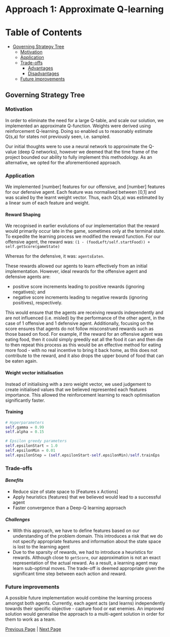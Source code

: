 # Approach 1: Approximate Q-learning

# Table of Contents
- [Governing Strategy Tree](#governing-strategy-tree)
  * [Motivation](#motivation)
  * [Application](#application)
  * [Trade-offs](#trade-offs)     
     - [Advantages](#advantages)
     - [Disadvantages](#disadvantages)
  * [Future improvements](#future-improvements)

## Governing Strategy Tree  

### Motivation  
In order to eliminate the need for a large Q-table, and scale our solution, we implemented an approximate Q-function. Weights were derived using reinforcement Q-learning. Doing so enabled us to reasonably estimate Q(s,a) for states not previously seen, i.e. sampled.

Our initial thoughts were to use a neural network to approximate the Q-value (deep Q networks), however we deemed that the time frame of the project bounded our ability to fully implement this methodology. As an alternative, we opted for the aforementioned approach. 

### Application  
We implemented [number] features for our offensive, and [number] features for our defensive agent. Each feature was normalised between [0,1] and was scaled by the learnt weight vector. Thus, each Q(s,a) was estimated by a linear sum of each feature and weight. 

#### Reward Shaping
We recognised in earlier evolutions of our implementation that the reward would primarily occur late in the game, sometimes only at the terminal state. To expedite the learning process we modified the reward function. For our offensive agent, the reward was:
`(1 - (foodLeft/self.startFood)) +  self.getScore(gameState)`

Whereas for the defensive, it was:
`agentsEaten`.

These rewards allowed our agents to learn effectively from an initial implementation. However, ideal rewards for the offensive agent and defensive agents are: 
* positive score increments leading to positive rewards (ignoring negatives); and
* negative score increments leading to negative rewards (ignoring positives), respectively.

This would ensure that the agents are receiving rewards independently and are not influenced (i.e. misled) by the performance of the other agent, in the case of 1 offensive and 1 defensive agent. Additionally, focusing on the score ensures that agents do not follow misconstrued rewards such as those based on food. For example, if the reward for an offensive agent was eating food, then it could simply greedily eat all the food it can and then die to then repeat this process as this would be an effective method for eating more food - with no real incentive to bring it back home, as this does not contribute to the reward, and it also drops the upper bound of food that can be eaten again.


#### Weight vector initialisation
Instead of initialising with a zero weight vector, we used judgement to create initialised values that we believed represented each features importance. This allowed the reinforcement learning to reach optimisation significantly faster. 

#### Training
``` python
# Hyperparameters
self.gamma = 0.99     
self.alpha = 0.15

# Epsilon greedy parameters
self.epsilonStart = 1.0 
self.epsilonMin = 0.01  
self.epsilonStep = (self.epsilonStart-self.epsilonMin)/self.trainEps
```

### Trade-offs  
#### *Benefits*  
- Reduce size of state space to [Features x Actions]
- Apply heuristics (features) that we believed would lead to a successful agent
- Faster convergence than a Deep-Q learning approach

#### *Challenges*
- With this approach, we have to define features based on our understanding of the problem domain. This introduces a risk that we do not specify appropriate features and information about the state space is lost to the learning agent
- Due to the sparsity of rewards, we had to introduce a heuristics for rewards. Although close to `getScore`, our approximation is not an exact representation of the actual reward. As a result, a learning agent may learn sub-optimal moves. The trade-off is deemed appropriate given the significant time step between each action and reward.

### Future improvements  
A possible future implementation would combine the learning process amongst both agents. Currently, each agent acts (and learns) independently towards their specific objective - capture food or eat enemies. An improved solution would generalise the approach to a multi-agent solution in order for them to work as a team.

[Previous Page](/2_0_design_choices) | [Next Page](/2_2_approach)